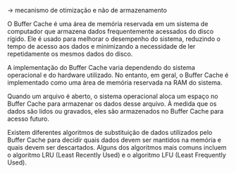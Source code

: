 -> mecanismo de otimização e não de armazenamento

O Buffer Cache é uma área de memória reservada em um sistema de computador que armazena dados frequentemente acessados do disco rígido. Ele é usado para melhorar o desempenho do sistema, reduzindo o tempo de acesso aos dados e minimizando a necessidade de ler repetidamente os mesmos dados do disco.

A implementação do Buffer Cache varia dependendo do sistema operacional e do hardware utilizado. No entanto, em geral, o Buffer Cache é implementado como uma área de memória reservada na RAM do sistema.

Quando um arquivo é aberto, o sistema operacional aloca um espaço no Buffer Cache para armazenar os dados desse arquivo. À medida que os dados são lidos ou gravados, eles são armazenados no Buffer Cache para acesso futuro.

Existem diferentes algoritmos de substituição de dados utilizados pelo Buffer Cache para decidir quais dados devem ser mantidos na memória e quais devem ser descartados. Alguns dos algoritmos mais comuns incluem o algoritmo LRU (Least Recently Used) e o algoritmo LFU (Least Frequently Used).